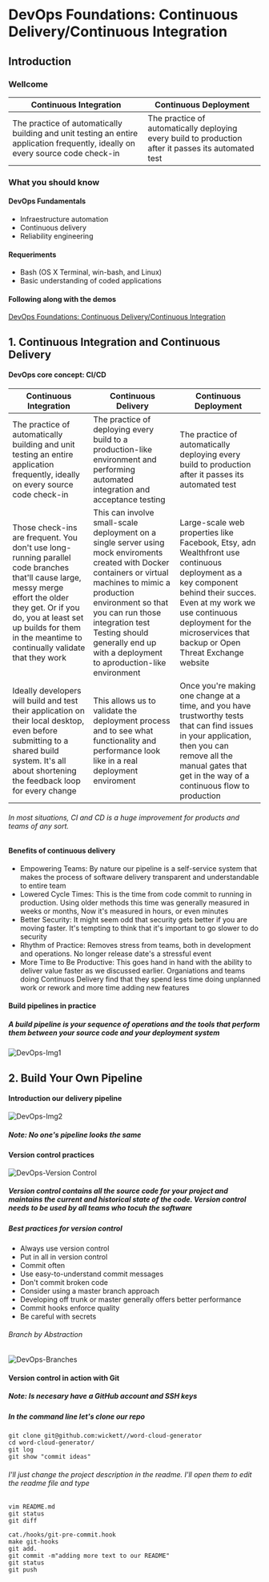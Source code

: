# DevOps Foundations: Continuous Delivery/Continuous Integration

## Introduction
### Wellcome
| Continuous Integration | Continuous Deployment |
| --- | --- |
| The practice of automatically building and unit testing an entire application frequently, ideally on every source code check-in| The practice of automatically deploying every build to production after it passes its automated test |

### What you should know
#### DevOps Fundamentals
- Infraestructure automation
- Continuous delivery
- Reliability engineering 

#### Requeriments
- Bash (OS X Terminal, win-bash, and Linux)
- Basic understanding of coded applications

#### Following along with the demos
[DevOps Foundations: Continuous Delivery/Continuous Integration](https://www.linkedin.com/learning/devops-foundations-continuous-delivery-continuous-integration-2017/following-along-with-the-demos?autoSkip=true&autoplay=true&resume=false&u=2154233)

## 1. Continuous Integration and Continuous Delivery
#### DevOps core concept: CI/CD
| Continuous Integration | Continuous Delivery | Continuous Deployment |
| --- | --- | --- |
| The practice of automatically building and unit testing an entire application frequently, ideally on every source code check-in| The practice of deploying every build to a production-like environment and performing automated integration and acceptance testing | The practice of automatically deploying every build to production after it passes its automated test |
| Those check-ins are frequent. You don't use long-running parallel code branches that'll cause large, messy merge effort the older they get. Or if you do, you at least set up builds for them in the meantime to continually validate that they work| This can involve small-scale deployment on a single server using mock enviroments created with Docker containers or virtual machines to mimic a production environment so that you can run those integration test Testing should generally end up with a deployment to aproduction-like environment | Large-scale web properties like Facebook, Etsy, adn Wealthfront use continuous deployment as a key component behind their succes. Even at my work we use continuous deployment for the microservices that backup or Open Threat Exchange website |
| Ideally developers will build and test their application on their local desktop, even before submitting to a shared build system. It's all about shortening the feedback loop for every change| This allows us to validate the deployment process and to see what functionality and performance look like in a real deployment enviroment | Once you're making one change at a time, and you have trustworthy tests that can find issues in your application, then you can remove all the manual gates that get in the way of a continuous flow to production |
###### In most situations, CI and CD is a huge improvement for products and teams of any sort.

#### Benefits of continuous delivery
- Empowering Teams: By nature our pipeline is a self-service system that makes the process of software delivery transparent and understandable to entire team
- Lowered Cycle Times: This is the time from code commit to running in production. Using older methods this time was generally measured in weeks or months, Now it's measured in hours, or even minutes
- Better Security: It might seem odd that security gets better if you are moving faster. It's tempting to think that it's important to go slower to do security
- Rhythm of Practice: Removes stress from teams, both in development and operations. No longer release date's a stressful event
- More Time to Be Productive: This goes hand in hand with the ability to deliver value faster as we discussed earlier. Organiations and teams doing Continuos Delivery find that they spend less time doing unplanned work or rework and more time adding new features

#### Build pipelines in practice
##### A build pipeline is your sequence of operations and the tools that perform them between your source code and your deployment system
![DevOps-Img1](https://raw.githubusercontent.com/IsmaelCamna/WingsElevate-1/main/Wings%20%3A%20Core%20Tech_T5_Extreme%20Automation%20Leveraging%20the%20Best%20of%20Cloud(14734)/Module%201/Img/DevOps-img1.png?token=GHSAT0AAAAAAB2K6N2RD573LQKPIM46VRH6Y2YJZOQ "DevOps-Img1")

## 2. Build Your Own Pipeline
#### Introduction our delivery pipeline
![DevOps-Img2](https://raw.githubusercontent.com/IsmaelCamna/WingsElevate-1/main/Wings%20%3A%20Core%20Tech_T5_Extreme%20Automation%20Leveraging%20the%20Best%20of%20Cloud(14734)/Module%201/Img/DevOps-img2.png?token=GHSAT0AAAAAAB2K6N2Q5YMCLX2SB7RYU2IWY2YJXBA "DevOps-Img2")
##### Note: No one's pipeline looks the same 

#### Version control practices
![DevOps-Version Control](https://raw.githubusercontent.com/IsmaelCamna/WingsElevate-1/main/Wings%20%3A%20Core%20Tech_T5_Extreme%20Automation%20Leveraging%20the%20Best%20of%20Cloud(14734)/Module%201/Img/DevOps-Version%20Control.png?token=GHSAT0AAAAAAB2K6N2QXOAXY4ZPJGRBIBLCY2YJVXQ "DevOps-Version Control")
##### Version control contains all the source code for your project and maintains the current and historical state of the code. Version control needs to be used by all teams who tocuh the software
##### Best practices for version control
- Always use version control
- Put in all in version control
- Commit often
- Use easy-to-understand commit messages
- Don't commit broken code
- Consider using a master branch approach
- Developing off trunk or master generally offers better performance
- Commit hooks enforce quality
- Be careful with secrets
###### Branch by Abstraction
![DevOps-Branches](https://raw.githubusercontent.com/IsmaelCamna/WingsElevate-1/main/Wings%20%3A%20Core%20Tech_T5_Extreme%20Automation%20Leveraging%20the%20Best%20of%20Cloud(14734)/Module%201/Img/DevOps-Branches.png?token=GHSAT0AAAAAAB2K6N2RRDUY35F46HKP7MMIY2YJV2Q "DevOps-Branches")

#### Version control in action with Git
##### Note: Is necesary have a GitHub account and SSH keys
##### In the command line let's clone our repo
``` 
git clone git@github.com:wickett//word-cloud-generator
cd word-cloud-generator/
git log
git show "commit ideas"
```
###### I'll just change the project description in the readme. I'll open them to edit the readme file and type
``` 
vim README.md 
git status
git diff
```

``` 
cat./hooks/git-pre-commit.hook
make git-hooks
git add.
git commit -m"adding more text to our README"
git status
git push
```
